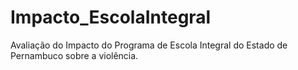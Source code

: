 # Impacto_EscolaIntegral
Avaliação do Impacto do Programa de Escola Integral do Estado de Pernambuco sobre a violência.

